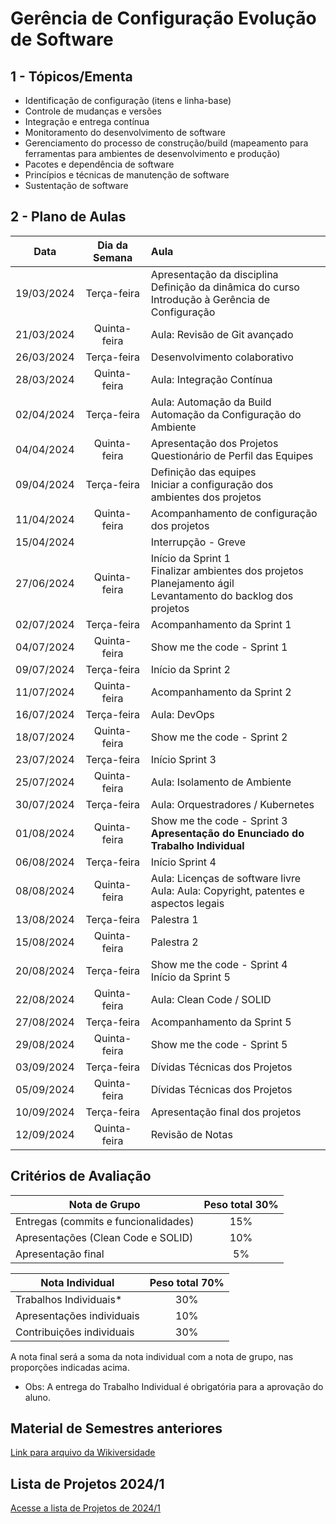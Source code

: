# Gerência de Configuração Evolução de Software

## 1 - Tópicos/Ementa
- Identificação de configuração (itens e linha-base)
- Controle de mudanças e versões
- Integração e entrega contínua
- Monitoramento do desenvolvimento de software
- Gerenciamento do processo de construção/build (mapeamento para ferramentas para ambientes de desenvolvimento e produção)
- Pacotes e dependência de software
- Princípios e técnicas de manutenção de software
- Sustentação de software

## 2 - Plano de Aulas
| Data | Dia da Semana | Aula |
| :--------: | :--------: |:------|
| 19/03/2024 | Terça-feira  | Apresentação da disciplina <br> Definição da dinâmica do curso <br> Introdução à Gerência de Configuração |
| 21/03/2024 | Quinta-feira | Aula: Revisão de Git avançado |
| 26/03/2024 | Terça-feira  | Desenvolvimento colaborativo  |
| 28/03/2024 | Quinta-feira | Aula: Integração Contínua |
| 02/04/2024 | Terça-feira  | Aula: Automação da Build <br> Automação da Configuração do Ambiente |
| 04/04/2024 | Quinta-feira | Apresentação dos Projetos <br> Questionário de Perfil das Equipes |
| 09/04/2024 | Terça-feira  | Definição das equipes <br> Iniciar a configuração dos ambientes dos projetos |
| 11/04/2024 | Quinta-feira | Acompanhamento de configuração dos projetos |
| 15/04/2024 |  | Interrupção - Greve |
| 27/06/2024 | Quinta-feira  | Início da Sprint 1 <br> Finalizar ambientes dos projetos <br> Planejamento ágil <br> Levantamento do backlog dos projetos |
| 02/07/2024 | Terça-feira  | Acompanhamento da Sprint 1 |
| 04/07/2024 | Quinta-feira | Show me the code - Sprint 1 |
| 09/07/2024 | Terça-feira  | Início da Sprint 2 <br> |
| 11/07/2024 | Quinta-feira | Acompanhamento da Sprint 2 |
| 16/07/2024 | Terça-feira  | Aula: DevOps |
| 18/07/2024 | Quinta-feira | Show me the code - Sprint 2 |
| 23/07/2024 | Terça-feira  | Início Sprint 3 |
| 25/07/2024 | Quinta-feira | Aula: Isolamento de Ambiente |
| 30/07/2024 | Terça-feira  | Aula: Orquestradores / Kubernetes  |
| 01/08/2024 | Quinta-feira | Show me the code - Sprint 3 <br> **Apresentação do Enunciado do Trabalho Individual** |
| 06/08/2024 | Terça-feira  | Início Sprint 4 |
| 08/08/2024 | Quinta-feira | Aula: Licenças de software livre <br> Aula: Aula: Copyright, patentes e aspectos legais |
| 13/08/2024 | Terça-feira  | Palestra 1 |
| 15/08/2024 | Quinta-feira | Palestra 2  |
| 20/08/2024 | Terça-feira  | Show me the code - Sprint 4 <br> Início da Sprint 5 |
| 22/08/2024 | Quinta-feira | Aula: Clean Code / SOLID |
| 27/08/2024 | Terça-feira  | Acompanhamento da Sprint 5 |
| 29/08/2024 | Quinta-feira | Show me the code - Sprint 5 |
| 03/09/2024 | Terça-feira  | Dívidas Técnicas dos Projetos |
| 05/09/2024 | Quinta-feira | Dívidas Técnicas dos Projetos |
| 10/09/2024 | Terça-feira  | Apresentação final dos projetos |
| 12/09/2024 | Quinta-feira | Revisão de Notas |

<!-- | Data | Dia da Semana | Aula |
| :--------: | :--------: |:------|
| 29/08/2023 | Terça-feira  | Apresentação da disciplina <br> Definição da dinâmica do curso <br> Introdução à Gerência de Configuração |
| 31/08/2023 | Quinta-feira | Aula: Revisão de Git avançado |
| 05/09/2023 | Terça-feira  | Desenvolvimento colaborativo | 
| 07/09/2023 | Quinta-feira | Feriado |
| 12/09/2023 | Terça-feira  | Apresentação dos Projetos <br> Questionário de Perfil das Equipes |
| 14/09/2023 | Quinta-feira | Definição das equipes <br> Iniciar a configuração dos ambientes dos projetos |
| 19/09/2023 | Terça-feira  | Início da Sprint 1 <br> Finalizar ambientes dos projetos <br> Planejamento ágil <br> Levantamento do backlog dos projetos |
| 21/09/2023 | Quinta-feira | Aula: Integração Contínua
| 26/09/2023 | Terça-feira  | Semana Universitária |
| 28/09/2023 | Quinta-feira | Semana Universitária |
| 03/10/2023 | Terça-feira  | Acompanhamento da Sprint 1 |
| 05/10/2023 | Quinta-feira | Show me the code - Sprint 1 |
| 10/10/2023 | Terça-feira  | Início da Sprint 2 <br> Aula: Automação da Build <br> Automação da Configuração do Ambiente|
| 12/10/2023 | Quinta-feira | Feriado |
| 17/10/2023 | Terça-feira  | Aula: DevOps |
| 19/10/2023 | Quinta-feira | Show me the code - Sprint 2 |
| 24/10/2023 | Terça-feira  | Início Sprint 3 |
| 26/10/2023 | Quinta-feira | Aula: Isolamento de Ambiente |
| 31/10/2023 | Terça-feira  | Aula: Orquestradores / Kubernetes  |
| 02/11/2023 | Quinta-feira | Feriado |
| 07/11/2023 | Terça-feira  | Show me the code - Sprint 3 <br> Início da Sprint 4 |
| 09/11/2023 | Quinta-feira | Aula: Licenças de software livre |
| 14/11/2023 | Terça-feira  | Aula: Aula: Copyright, patentes e aspectos legais |
| 16/11/2023 | Quinta-feira | Show me the code - Sprint 4 |
| 21/11/2023 | Terça-feira  | Início da Sprint 5 <br> Aula: Clean Code / SOLID |
| 23/11/2023 | Quinta-feira | Acompanhamento da Sprint 5 |
| 28/11/2023 | Terça-feira  | Acompanhamento da Sprint 5 |
| 30/11/2023 | Quinta-feira | Show me the code - Sprint 5 <br> **Apresentação do Enunciado do Trabalho Individual** |
| 05/12/2023 | Terça-feira  | Palestra 1 |
| 07/12/2023 | Quinta-feira | Palestra 2  |
| 12/12/2023 | Terça-feira  | Acompanhamento do Trabalho Individual |
| 14/12/2023 | Quinta-feira | Acompanhamento do Trabalho Individual |
| 19/12/2023 | Terça-feira  | Apresentação final dos projetos | -->



<!--| Data | Dia da Semana | Aula |
| :--------: | :--------: |:------|
| 28/03/2023 | Terça-feira  | Apresentação da disciplina <br> Definição da dinâmica do curso <br> Introdução à Gerência de Configuração |
| 30/03/2023 | Quinta-feira | Aula: Revisão de Git avançado |
| 04/04/2023 | Terça-feira  | Desenvolvimento colaborativo | 
| 06/04/2023 | Quinta-feira | Apresentação dos Projetos <br> Questionário de Perfil das Equipes |
| 11/04/2023 | Terça-feira  | Definição das equipes <br> Iniciar a configuração dos ambientes dos projetos |
| 13/04/2023 | Quinta-feira | Finalizar ambientes dos projetos <br> Planejamento ágil <br> Levantamento do backlog dos projetos |
| 18/04/2023 | Terça-feira  | Início da Sprint 1 |
| 20/04/2023 | Quinta-feira | Aula: Controle de versão e desenvolvimento colaborativo |  
| 25/04/2023 | Terça-feira  | Aula: Integração Contínua |
| 27/04/2023 | Quinta-feira | Show me the code - Sprint 1 |
| 02/05/2023 | Terça-feira  | Início da Sprint 2 <br> Aula: Automação da Build <br> Automação da Configuração do Ambiente|
| 04/05/2023 | Quinta-feira | Acompanhamento da Sprint 2 |
| 07/05/2023 | Terça-feira  | Aula: DevOps |
| 09/05/2023 | Quinta-feira | Show me the code - Sprint 2 |
| 11/05/2023 | Terça-feira  | Início Sprint 3 |
| 16/05/2023 | Quinta-feira | Aula: Isolamento de Ambiente |
| 18/05/2023 | Terça-feira  | Aula: Orquestradores / Kubernetes  |
| 23/05/2023 | Quinta-feira | Show me the code - Sprint 3 <br> **Apresentação do Enunciado do Trabalho Individual** |
| 25/05/2023 | Terça-feira  | Aula: Licenças de software livre |
| 30/05/2023 | Quinta-feira | Aula: Aula: Copyright, patentes e aspectos legais |
| 01/06/2023 | Terça-feira  | Acompanhamento Trabalho Individual |
| 06/06/2023 | Quinta-feira | **Entrega do Trabalho Individual (07/06/2023)** |
| 08/06/2023 | Terça-feira  | Início da Sprint 4 <br> Aula: Clean Code |
| 13/06/2023 | Quinta-feira | Aula: SOLID |
| 15/06/2023 | Terça-feira  | Acompanhamento da Sprint 4 |
| 18/06/2023 | Quinta-feira | Show me the code - Sprint 4 |
| 20/06/2023 | Terça-feira  | Início da Sprint 5 <br> |
| 22/06/2023 | Quinta-feira | Palestra 1 |
| 27/06/2023 | Terça-feira  | Palestra 2 |
| 29/06/2023 | Quinta-feira | Show me the code - Sprint 5 |
| 04/07/2023 | Terça-feira  | Início da Sprint 6 <br> |
| 06/07/2023 | Quinta-feira | Acompanhamento da Sprint 6 |
| 11/07/2023 | Terça-feira  | Acompanhamento da Sprint 6 |
| 13/07/2023 | Quinta-feira | Show me the code - Sprint 6 |
| 18/07/2023 | Terça-feira  | Solução de Dívidas Técnicas |
| 20/07/2023 | Quinta-feira | Apresentação final dos projetos |  -->


<!-- 2022-2 -->
<!-- | Data | Dia da Semana | Aula |
| :--------: | :--------: |:------|
| 25/10/2022 | Terça-feira  | Apresentação da disciplina <br> Definição da dinâmica do curso <br> Introdução à Gerência de Configuração |
| 27/10/2022 | Quinta-feira | Aula: Revisão de Git avançado |
| 1/11/2022 | Terça-feira  | Desenvolvimento colaborativo | 
| 3/11/2022 | Quinta-feira | Apresentação dos Projetos <br> Questionário de Perfil das Equipes |
| 8/11/2022 | Terça-feira  | Definição das equipes <br> Iniciar a configuração dos ambientes dos projetos |
| 10/11/2022 | Quinta-feira | Finalizar ambientes dos projetos <br> Planejamento ágil <br> Levantamento do backlog dos projetos |
| 15/11/2022 | Terça-feira  | Início da Sprint 1 |
| 17/11/2022 | Quinta-feira | Aula: Controle de versão e desenvolvimento colaborativo |  
| 22/11/2022 | Terça-feira  | Aula: Integração Contínua |
| 24/11/2022 | Quinta-feira | Show me the code - Sprint 1 |
| 29/11/2022 | Terça-feira  | Início da Sprint 2 <br> Aula: Automação da Build <br> Automação da Configuração do Ambiente|
| 1/12/2022 | Quinta-feira | Acompanhamento da Sprint 2 |
| 6/12/2022 | Terça-feira  | Aula: DevOps |
| 8/12/2022 | Quinta-feira | Show me the code - Sprint 2 |
| 13/12/2022 | Terça-feira  | Início Sprint 3 |
| 15/12/2022 | Quinta-feira | Aula: Isolamento de Ambiente |
| 20/12/2022 | Terça-feira  | Aula: Orquestradores / Kubernetes  |
| 22/12/2022 | Quinta-feira | Show me the code - Sprint 3 <br> **Apresentação do Enunciado do Trabalho Individual** |
| 27/12/2022 | Terça-feira  | Aula: Licenças de software livre |
| 29/12/2022 | Quinta-feira | Aula: Aula: Copyright, patentes e aspectos legais |
| 3/1/2023 | Terça-feira  | Acompanhamento Trabalho Individual |
| 5/1/2023 | Quinta-feira | **Entrega do Trabalho Individual (21/08/2022)** |
| 10/1/2023 | Terça-feira  | Início da Sprint 4 <br> Aula: Clean Code |
| 12/1/2023 | Quinta-feira | Aula: SOLID |
| 17/1/2023 | Terça-feira  | Acompanhamento da Sprint 4 |
| 19/1/2023 | Quinta-feira | Show me the code - Sprint 4 |
| 24/1/2023 | Terça-feira  | Início da Sprint 5 <br> |
| 26/1/2023 | Quinta-feira | Palestra 1 |
| 31/1/2023 | Terça-feira  | Palestra 2 |
| 2/2/2023 | Quinta-feira | Show me the code - Sprint 5 |
| 7/2/2023 | Terça-feira  | Solução de Dívidas Técnicas |
| 9/2/2023 | Quinta-feira | Apresentação final dos projetos | -->


<!-- 2022-1 -->
<!-- | Data | Dia da Semana | Aula |
| :--------: | :--------: |:------|
| 07/06/2022 | Terça-feira  | Apresentação da disciplina <br> Definição da dinâmica do curso <br> Introdução à Gerência de Configuração |
| 09/06/2022 | Quinta-feira | Aula: Revisão de Git avançado |
| 14/06/2022 | Terça-feira  | Apresentação dos Projetos <br> Questionário de Perfil das Equipes | 
| 16/06/2022 | Quinta-feira | Feriado |  
| 21/06/2022 | Terça-feira  | Definição das equipes <br> Iniciar a configuração dos ambientes dos projetos |
| 23/06/2022 | Quinta-feira | Finalizar ambientes dos projetos <br> Planejamento ágil <br> Levantamento do backlog dos projetos |
| 28/06/2022 | Terça-feira  | Início da Sprint 1 |
| 30/06/2022 | Quinta-feira | Aula: Controle de versão e desenvolvimento colaborativo |  
| 05/07/2022 | Terça-feira  | Aula: Integração Contínua |
| 07/07/2022 | Quinta-feira | Show me the code - Sprint 1 |
| 12/07/2022 | Terça-feira  | Início da Sprint 2 <br> Aula: Automação da Build <br> Automação da Configuração do Ambiente|
| 14/07/2022 | Quinta-feira | Acompanhamento da Sprint 2 |
| 19/07/2022 | Terça-feira  | Aula: DevOps |
| 21/07/2022 | Quinta-feira | Show me the code - Sprint 2 |
| 26/07/2022 | Terça-feira  | Início Sprint 3 |
| 28/07/2022 | Quinta-feira | Aula: Isolamento de Ambiente |
| 02/08/2022 | Terça-feira  | Aula: Orquestradores / Kubernetes  |
| 04/08/2022 | Quinta-feira | Show me the code - Sprint 3 <br> **Apresentação do Enunciado do Trabalho Individual** |
| 09/08/2022 | Terça-feira  | Aula: Licenças de software livre |
| 11/08/2022 | Quinta-feira | Aula: Aula: Copyright, patentes e aspectos legais |
| 16/08/2022 | Terça-feira  | Acompanhamento Trabalho Individual |
| 18/08/2022 | Quinta-feira | **Entrega do Trabalho Individual (21/08/2022)** |
| 23/08/2022 | Terça-feira  | Início da Sprint 4 <br> Aula: Clean Code |
| 25/08/2022 | Quinta-feira | Aula: SOLID |
| 30/08/2022 | Terça-feira  | Acompanhamento da Sprint 4 |
| 01/09/2022 | Quinta-feira | Show me the code - Sprint 4 |
| 06/09/2022 | Terça-feira  | Início da Sprint 5 <br> |
| 08/09/2022 | Quinta-feira | Palestra 1 |
| 13/09/2022 | Terça-feira  | Palestra 2 |
| 15/09/2022 | Quinta-feira | Show me the code - Sprint 5 |
| 20/09/2022 | Terça-feira  | Solução de Dívidas Técnicas |
| 22/09/2022 | Quinta-feira | Apresentação final dos projetos | -->

<!-- 2021-2 -->
<!-- | Data | Dia da Semana | Aula |
| :--------: | :--------: |:------|
| 18/01/2022 | Terça-feira  | Apresentação da disciplina <br> Definição da dinâmica do curso <br> Aula: Revisão de Git avançado|
| 20/01/2022 | Quinta-feira | Introdução à Gerência de Configuração <br> Apresentação dos Projetos <br> Questionário de Perfil das Equipes |
| 25/01/2022 | Terça-feira  | Definição das equipes <br> Iniciar a configuração dos ambientes dos projetos |
| 27/01/2022 | Quinta-feira | Finalizar ambientes dos projetos <br> Planejamento ágil <br> Levantamento do backlog dos projetos |
| 01/02/2022 | Terça-feira  | Início Sprint 1 |
| 03/02/2022 | Quinta-feira | Aula: Controle de versão e desenvolvimento colaborativo |
| 08/02/2022 | Terça-feira  | Aula: Integração Contínua |
| 10/02/2022 | Quinta-feira | Show me the code - Sprint 1 |
| 15/02/2022 | Terça-feira  | Início Sprint 2 <br> Aula: Automação da Build <br> Automação da Configuração do Ambiente|
| 17/02/2022 | Quinta-feira | Acompanhamento da Sprint 2 |
| 22/02/2022 | Terça-feira  | Aula: DevOps |
| 24/02/2022 | Quinta-feira | Show me the code - Sprint 2 |
| 01/03/2022 | Terça-feira  | Início Sprint 3 <br> *Feriado* |
| 03/03/2022 | Quinta-feira | Aula: Isolamento de Ambiente |
| 08/03/2022 | Terça-feira  | Aula: Orquestradores / Kubernetes  |
| 10/03/2022 | Quinta-feira | Show me the code - Sprint 3 <br> **Apresentação do Enunciado do Trabalho Individual** |
| 15/03/2022 | Terça-feira  | Aula: Licenças de software livre |
| 17/03/2022 | Quinta-feira | Aula: Aula: Copyright, patentes e aspectos legais |
| 22/03/2022 | Terça-feira  | Acompanhamento Trabalho Individual |
| 24/03/2022 | Quinta-feira | **Entrega do Trabalho Individual (27/03/2022)** |
| 29/03/2022 | Terça-feira  | Início Sprint 4 <br> Aula: Clean Code |
| 31/03/2022 | Quinta-feira | Aula: SOLID |
| 05/04/2022 | Terça-feira  | Acompanhamento da Sprint 4 |
| 07/04/2022 | Quinta-feira | Show me the code - Sprint 4 |
| 12/04/2022 | Terça-feira  | Início Sprint 5 <br> |
| 14/04/2022 | Quinta-feira | Palestra 1 |
| 19/04/2022 | Terça-feira  | Palestra 2 |
| 21/04/2022 | Quinta-feira | *Feriado*
| 26/04/2022 | Terça-feira  | Show me the code - Sprint 5 |
| 28/04/2022 | Quinta-feira | Sprint de Dívidas Técnicas |
| 03/05/2022 | Terça-feira  | Sprint de Dívidas Técnicas |
| 05/05/2022 | Quinta-feira | Apresentação final dos projetos | -->

<!-- **2021** -->

<!-- | 20/07/2021 | Apresentação da disciplina <br> Definição da dinâmica do curso  |
| 22/07/2021 | Introdução à Gerência de Configuração <br> Apresentação dos Projetos <br> Questionário de Perfil das Equipes |
| 27/07/2021 | Definição das equipes <br> Iniciar a configuração dos ambientes dos rojetos |
| 29/07/2021 | Finalizar ambientes dos projetos <br> Planejamento ágil <br> Levantamento do backlog dos projetos |
| 03/08/2021 | Início Sprint 1 |
| 05/08/2021 | Aula: Controle de versão e desenvolvimento colaborativo |
| 10/08/2021 | Aula: Integração Contínua |
| 12/08/2021 | Show me the code - Sprint 1 |
| 17/08/2021 | Início Sprint 2 <br> Aula: Automação da Build <br> Automação da Configuração do Ambiente|
| 19/08/2021 | Acompanhamento da Sprint 2 |
| 24/08/2021 | Aula: DevOps |
| 26/08/2021 | Show me the code - Sprint 2 |
| 31/08/2021 | Início Sprint 3 <br> Aula: Isolamento de Ambiente |
| 02/09/2021 | Aula: Orquestradores / Kubernetes  |
| 07/09/2021 | *Feriado* |
| 09/09/2021 | Show me the code - Sprint 3 |
| 14/09/2021 | Início Sprint 4 <br> Aula: Clean Code |
| 16/09/2021 | Aula: SOLID |
| 21/09/2021 | Acompanhamento da Sprint 4 |
| 23/09/2021 | Show me the code - Sprint 4 |
| 28/09/2021 | Início Sprint 5 <br> Aula: Licenças de software livre |
| 30/09/2021 | Aula: Aula: Copyright, patentes e aspectos legais |
| 05/10/2021 | Acompanhamento da Sprint 5 |
| 07/10/2021 | Show me the code - Sprint 5 |
| 12/10/2021 | Início Sprint 6 <br> *Feriado* |
| 14/10/2021 | Palestra 1 |
| 19/10/2021 | Palestra 2 |
| 21/10/2021 | Show me the code - Sprint 6 |
| 26/10/2021 | Sprint de Dívidas Técnicas |
| 28/10/2021 | Sprint de Dívidas Técnicas |
| 02/11/2021 | *Feriado* |
| 04/11/2021 | Apresentação final dos projetos | -->

## Critérios de Avaliação

|  Nota de Grupo  | Peso total 30%|
|  ---  | :---: |
|  Entregas (commits e funcionalidades) | 15% |
|  Apresentações (Clean Code e SOLID)   | 10% |
|  Apresentação final | 5% |  


|  Nota Individual    | Peso total 70% |
|  ---  | :---: |
|  Trabalhos Individuais*  | 30% |
|  Apresentações individuais | 10% |
|  Contribuições individuais | 30% |

A nota final será a soma da nota individual com a nota de grupo, nas proporções indicadas acima.
* Obs: A entrega do Trabalho Individual é obrigatória para a aprovação do aluno.

## Material de Semestres anteriores

[Link para arquivo da Wikiversidade](https://pt.wikiversity.org/wiki/Gerência_de_Configuração_e_Evolução_de_Software#Critérios_de_Avaliação)

## Lista de Projetos 2024/1

[Acesse a lista de Projetos de 2024/1](https://github.com/FGA-GCES/A-disciplina/blob/master/Projetos_2024_1.md)

<!-- [Acesse a lista de Projetos de 2021/2](https://github.com/FGA-GCES/A-disciplina/blob/master/Projetos_2021_2.md)-->

<!-- [Acesse a lista de Projetos de 2022/2](https://github.com/FGA-GCES/A-disciplina/blob/master/Projetos_2022_2_Turma_T01.md) -->
